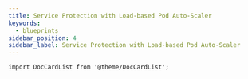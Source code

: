 ```yaml
---
title: Service Protection with Load-based Pod Auto-Scaler
keywords:
  - blueprints
sidebar_position: 4
sidebar_label: Service Protection with Load-based Pod Auto-Scaler
---
```


```mdx-code-block
import DocCardList from '@theme/DocCardList';
```

<DocCardList />

